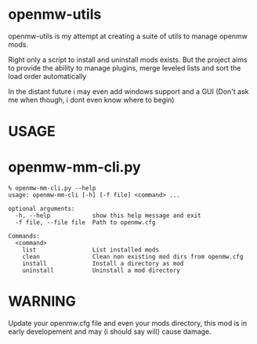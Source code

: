 # openmw-utils
openmw-utils is my attempt at creating a suite of utils to manage openmw mods.

Right only a script to install and uninstall mods exists.
But the project aims to provide the ability to manage plugins, merge leveled lists and sort the load order automatically

In the distant future i may even add windows support and a GUI (Don't ask me when though, i dont even know where to begin)
# USAGE

openmw-mm-cli.py
================
```
% openmw-mm-cli.py --help
usage: openmw-mm-cli [-h] [-f file] <command> ...

optional arguments:
  -h, --help            show this help message and exit
  -f file, --file file  Path to openmw.cfg

Commands:
  <command>
    list                List installed mods
    clean               Clean non existing mod dirs from openmw.cfg
    install             Install a directory as mod
    uninstall           Uninstall a mod directory

```

# WARNING
Update your openmw.cfg file and even your mods directory, this mod is in early developement and may (i should say will) cause damage.
